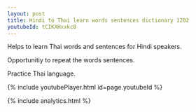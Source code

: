 ```yaml
---
layout: post
title: Hindi to Thai learn words sentences dictionary 1202 
youtubeId: tCIKXHxxkc8
---
```

 
 
Helps to learn Thai words and sentences for Hindi speakers.

Opportunitiy to repeat the words sentences. 

Practice Thai language. 
 
{% include youtubePlayer.html id=page.youtubeId %}
 
 
{% include analytics.html %}